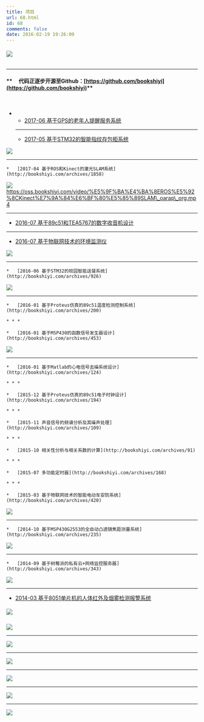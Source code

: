 ```yaml
---
title: 项目
url: 68.html
id: 68
comments: false
date: 2016-02-19 19:26:09
---
```


###### **![](http://oss.bookshiyi.com/photo/project_album/album.jpg-ultra)**

* * *

#### **     代码****正****逐步开源至Github：[https://github.com/bookshiyi](https://github.com/bookshiyi)**

 

*   *   [2017-06 基于GPS的老年人提醒服务系统](http://bookshiyi.com/archives/2433)
    
    * * *
    
    *   [2017-05 基于STM32的智能指纹存包柜系统](http://bookshiyi.com/archives/2024)

[![](http://oss.bookshiyi.com/photo/project_album/15.jpg-ultra)](http://bookshiyi.com/archives/2024)

*   * * *
    
    *   [2017-04 基于ROS和Kinect的激光SLAM系统](http://bookshiyi.com/archives/1858)

[![](http://oss.bookshiyi.com/photo/project_album/14.jpg-ultra)](http://bookshiyi.com/archives/1858) https://oss.bookshiyi.com/video/%E5%9F%BA%E4%BA%8EROS%E5%92%8CKinect%E7%9A%84%E6%BF%80%E5%85%89SLAM\_oarap\_org.mp4  

* * *

*   [2016-07 基于89c51和TEA5767的数字收音机设计](http://bookshiyi.com/archives/1005)

* * *

*   [2016-07 基于物联网技术的环境监测仪](http://bookshiyi.com/archives/993)

[![](http://oss.bookshiyi.com/photo/project_album/13.jpg-ultra)](http://bookshiyi.com/archives/993)

*   * * *
    
    *   [2016-06 基于STM32的校园智能送餐系统](http://bookshiyi.com/archives/926)

[![](http://oss.bookshiyi.com/photo/project_album/12.jpg-ultra)](http://bookshiyi.com/archives/926)

*   * * *
    
    *   [2016-01 基于Proteus仿真的89c51温度检测控制系统](http://bookshiyi.com/archives/200)
    
    * * *
    
    *   [2016-01 基于MSP430的函数信号发生器设计](http://bookshiyi.com/archives/453)

[![](http://oss.bookshiyi.com/photo/project_album/11.jpg-ultra)](http://bookshiyi.com/archives/453)

*   * * *
    
    *   [2016-01 基于Matlab的心电信号去噪系统设计](http://bookshiyi.com/archives/124)
    
    * * *
    
    *   [2015-12 基于Proteus仿真的89c51电子时钟设计](http://bookshiyi.com/archives/194)
    
    * * *
    
    *   [2015-11 声音信号的频谱分析及其噪声处理](http://bookshiyi.com/archives/109)
    
    * * *
    
    *   [2015-10 相关性分析与相关系数的计算](http://bookshiyi.com/archives/91)
    
    * * *
    
    *   [2015-07 多功能定时器](http://bookshiyi.com/archives/168)
    
    * * *
    
    *   [2015-03 基于物联网技术的智能电动车安防系统](http://bookshiyi.com/archives/420)

[![](http://oss.bookshiyi.com/photo/project_album/10.jpg-ultra)](http://bookshiyi.com/archives/420)

*   * * *
    
    *   [2014-10 基于MSP430G2553的全自动凸透镜焦距测量系统](http://bookshiyi.com/archives/235)

[![](http://oss.bookshiyi.com/photo/project_album/9.jpg-ultra)](http://bookshiyi.com/archives/235)

*   * * *
    
    *   [2014-09 基于树莓派的私有云+网络监控服务器](http://bookshiyi.com/archives/343)

[![](http://oss.bookshiyi.com/photo/project_album/3.jpg-ultra)](http://bookshiyi.com/archives/343)

* * *

*   [2014-03 基于8051单片机的人体红外及烟雾检测报警系统](http://bookshiyi.com/archives/225)

##### [![](http://oss.bookshiyi.com/photo/project_album/4.jpg-ultra)](http://bookshiyi.com/archives/225)

![](http://oss.bookshiyi.com/photo/project_album/8.jpg-ultra)

* * *

![](http://oss.bookshiyi.com/photo/project_album/7.jpg-ultra)

* * *

![](http://oss.bookshiyi.com/photo/project_album/6.jpg-ultra)

* * *

![](http://oss.bookshiyi.com/photo/project_album/5.jpg-ultra)

* * *

![](http://oss.bookshiyi.com/photo/project_album/2.jpg-ultra)

* * *

![](http://oss.bookshiyi.com/photo/project_album/1.jpg-ultra)